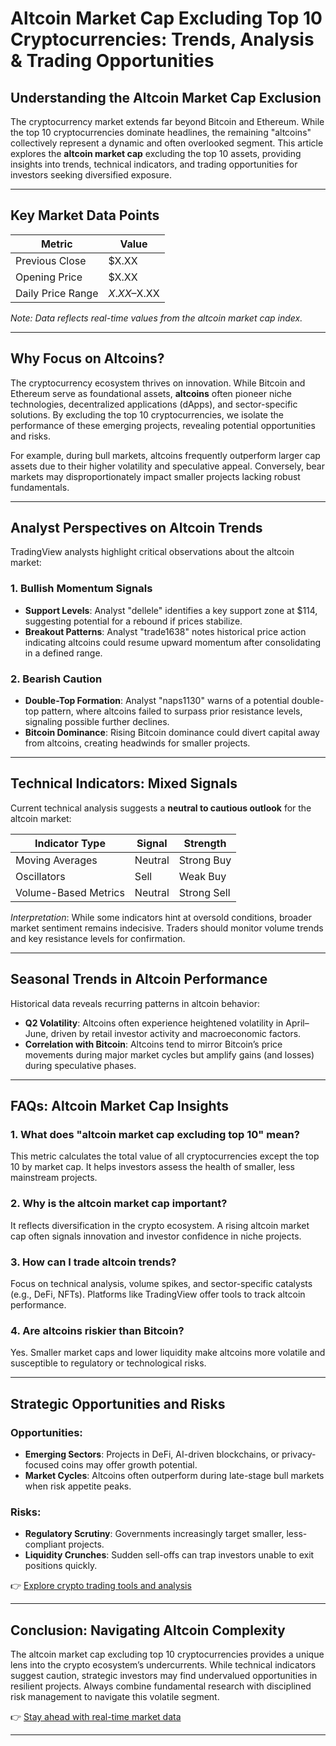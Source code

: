# Altcoin Market Cap Excluding Top 10 Cryptocurrencies: Trends, Analysis & Trading Opportunities  

## Understanding the Altcoin Market Cap Exclusion  

The cryptocurrency market extends far beyond Bitcoin and Ethereum. While the top 10 cryptocurrencies dominate headlines, the remaining "altcoins" collectively represent a dynamic and often overlooked segment. This article explores the **altcoin market cap** excluding the top 10 assets, providing insights into trends, technical indicators, and trading opportunities for investors seeking diversified exposure.  

---

## Key Market Data Points  

| Metric                | Value       |  
|-----------------------|-------------|  
| Previous Close        | $X.XX       |  
| Opening Price         | $X.XX       |  
| Daily Price Range     | $X.XX–$X.XX |  

*Note: Data reflects real-time values from the altcoin market cap index.*  

---

## Why Focus on Altcoins?  

The cryptocurrency ecosystem thrives on innovation. While Bitcoin and Ethereum serve as foundational assets, **altcoins** often pioneer niche technologies, decentralized applications (dApps), and sector-specific solutions. By excluding the top 10 cryptocurrencies, we isolate the performance of these emerging projects, revealing potential opportunities and risks.  

For example, during bull markets, altcoins frequently outperform larger cap assets due to their higher volatility and speculative appeal. Conversely, bear markets may disproportionately impact smaller projects lacking robust fundamentals.  

---

## Analyst Perspectives on Altcoin Trends  

TradingView analysts highlight critical observations about the altcoin market:  

### 1. **Bullish Momentum Signals**  
- **Support Levels**: Analyst "dellele" identifies a key support zone at $114, suggesting potential for a rebound if prices stabilize.  
- **Breakout Patterns**: Analyst "trade1638" notes historical price action indicating altcoins could resume upward momentum after consolidating in a defined range.  

### 2. **Bearish Caution**  
- **Double-Top Formation**: Analyst "naps1130" warns of a potential double-top pattern, where altcoins failed to surpass prior resistance levels, signaling possible further declines.  
- **Bitcoin Dominance**: Rising Bitcoin dominance could divert capital away from altcoins, creating headwinds for smaller projects.  

---

## Technical Indicators: Mixed Signals  

Current technical analysis suggests a **neutral to cautious outlook** for the altcoin market:  

| Indicator Type        | Signal       | Strength      |  
|-----------------------|--------------|---------------|  
| Moving Averages       | Neutral      | Strong Buy    |  
| Oscillators           | Sell         | Weak Buy      |  
| Volume-Based Metrics  | Neutral      | Strong Sell   |  

*Interpretation*: While some indicators hint at oversold conditions, broader market sentiment remains indecisive. Traders should monitor volume trends and key resistance levels for confirmation.  

---

## Seasonal Trends in Altcoin Performance  

Historical data reveals recurring patterns in altcoin behavior:  
- **Q2 Volatility**: Altcoins often experience heightened volatility in April–June, driven by retail investor activity and macroeconomic factors.  
- **Correlation with Bitcoin**: Altcoins tend to mirror Bitcoin’s price movements during major market cycles but amplify gains (and losses) during speculative phases.  

---

## FAQs: Altcoin Market Cap Insights  

### 1. **What does "altcoin market cap excluding top 10" mean?**  
This metric calculates the total value of all cryptocurrencies except the top 10 by market cap. It helps investors assess the health of smaller, less mainstream projects.  

### 2. **Why is the altcoin market cap important?**  
It reflects diversification in the crypto ecosystem. A rising altcoin market cap often signals innovation and investor confidence in niche projects.  

### 3. **How can I trade altcoin trends?**  
Focus on technical analysis, volume spikes, and sector-specific catalysts (e.g., DeFi, NFTs). Platforms like TradingView offer tools to track altcoin performance.  

### 4. **Are altcoins riskier than Bitcoin?**  
Yes. Smaller market caps and lower liquidity make altcoins more volatile and susceptible to regulatory or technological risks.  

---

## Strategic Opportunities and Risks  

### Opportunities:  
- **Emerging Sectors**: Projects in DeFi, AI-driven blockchains, or privacy-focused coins may offer growth potential.  
- **Market Cycles**: Altcoins often outperform during late-stage bull markets when risk appetite peaks.  

### Risks:  
- **Regulatory Scrutiny**: Governments increasingly target smaller, less-compliant projects.  
- **Liquidity Crunches**: Sudden sell-offs can trap investors unable to exit positions quickly.  

👉 [Explore crypto trading tools and analysis](https://bit.ly/okx-bonus)  

---

## Conclusion: Navigating Altcoin Complexity  

The altcoin market cap excluding top 10 cryptocurrencies provides a unique lens into the crypto ecosystem’s undercurrents. While technical indicators suggest caution, strategic investors may find undervalued opportunities in resilient projects. Always combine fundamental research with disciplined risk management to navigate this volatile segment.  

👉 [Stay ahead with real-time market data](https://bit.ly/okx-bonus)  

---  
